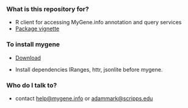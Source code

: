 ### What is this repository for? ###

* R client for accessing MyGene.info annotation and query services
* [Package vignette](https://bytebucket.org/sulab/mygene.r/raw/87f84c70a0c8e9af3bc8c7c5ded3f06460b7880e/mygene/inst/doc/mygene.pdf)

### To install mygene ###

* [Download](https://bitbucket.org/sulab/mygene.r/downloads)

* Install dependencies IRanges, httr, jsonlite before mygene.

### Who do I talk to? ###

* contact help@mygene.info or adammark@scripps.edu